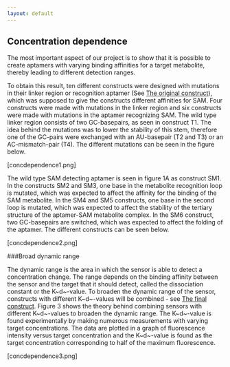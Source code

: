 ```yaml
---
layout: default
---
```

## Concentration dependence


The most important aspect of our project is to show that it is possible to create aptamers with varying binding affinities for a target metabolite, thereby leading to different detection ranges. 

To obtain this result, ten different constructs were designed with mutations in their linker region or recognition aptamer (See [The original construct](theoriginalconstruct.html)), which was supposed to give the constructs different affinities for SAM.
Four constructs were made with mutations in the linker region and six constructs were made with mutations in the aptamer recognizing SAM.
The wild type linker region consists of two GC-basepairs, as seen in construct T1. The idea behind the mutations was to lower the stability of this stem, therefore one of the GC-pairs were exchanged with an AU-basepair (T2 and T3) or an AC-mismatch-pair (T4). The different mutations can be seen in the figure below. 

[concdependence1.png]
 

The wild type SAM detecting aptamer is seen in figure 1A as construct SM1. In the constructs SM2 and SM3, one base in the metabolite recognition loop is mutated, which was expected to affect the affinity for the binding of the SAM metabolite. 
In the SM4 and SM5 constructs, one base in the second loop is mutated, which was expected to affect the stability of the tertiary structure of the aptamer-SAM metabolite complex.
In the SM6 construct, two GC-basepairs are switched, which was expected to affect the folding of the aptamer. 
The different constructs can be seen below.

[concdependence2.png]



###Broad dynamic range

The dynamic range is the area in which the sensor is able to detect a concentration change. The range depends on the binding affinity between the sensor and the target that it should detect, called the dissociation constant or the K~d~-value. To broaden the dynamic range of the sensor, constructs with different K~d~-values will be combined - see [The final construct](thefinalconstruct.html). Figure 3 shows the theory behind combining sensors with different K~d~-values to broaden the dynamic range. 
The K~d~-value is found experimentally by making numerous measurements with varying target concentrations. The data are plotted in a graph of fluorescence intensity versus target concentration and the K~d~-value is found as the target concentration corresponding to half of the maximum fluorescence. 

[concdependence3.png]


